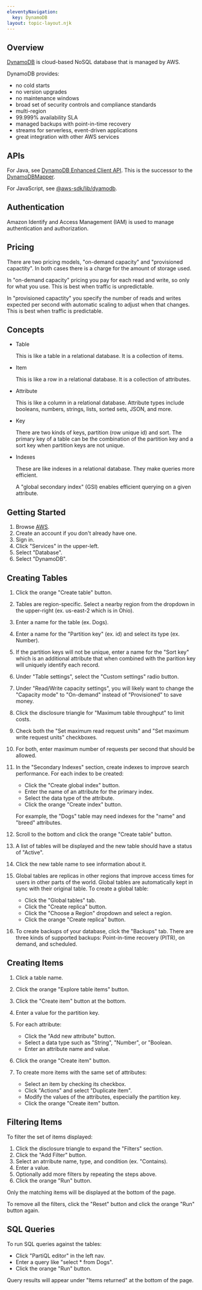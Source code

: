 ```yaml
---
eleventyNavigation:
  key: DynamoDB
layout: topic-layout.njk
---
```


## Overview

<a href="https://aws.amazon.com/dynamodb/" target="_blank">DynamoDB</a>
is cloud-based NoSQL database that is managed by AWS.

DynamoDB provides:

- no cold starts
- no version upgrades
- no maintenance windows
- broad set of security controls and compliance standards
- multi-region
- 99.999% availability SLA
- managed backups with point-in-time recovery
- streams for serverless, event-driven applications
- great integration with other AWS services

## APIs

For Java, see
<a href="https://docs.aws.amazon.com/sdk-for-java/latest/developer-guide/dynamodb-enhanced-client.html"
target="_blank">DynamoDB Enhanced Client API</a>.
This is the successor to the
<a href="https://docs.aws.amazon.com/amazondynamodb/latest/developerguide/DynamoDBMapper.html"
target="_blank">DynamoDBMapper</a>.

For JavaScript, see
<a href="https://www.npmjs.com/package/@aws-sdk/lib-dynamodb"
target="_blank">@aws-sdk/lib/dyamodb</a>.

## Authentication

Amazon Identify and Access Management (IAM) is used to
manage authentication and authorization.

## Pricing

There are two pricing models,
"on-demand capacity" and "provisioned capactity".
In both cases there is a charge for the amount of storage used.

In "on-demand capacity" pricing you pay for each read and write,
so only for what you use.
This is best when traffic is unpredictable.

In "provisioned capactity" you specify the number of reads and writes
expected per second with automatic scaling to adjust when that changes.
This is best when traffic is predictable.

## Concepts

- Table

  This is like a table in a relational database.
  It is a collection of items.

- Item

  This is like a row in a relational database.
  It is a collection of attributes.

- Attribute

  This is like a column in a relational database.
  Attribute types include booleans, numbers, strings,
  lists, sorted sets, JSON, and more.

- Key

  There are two kinds of keys, partition (row unique id) and sort.
  The primary key of a table can be the combination of
  the partition key and a sort key when partition keys are not unique.

- Indexes

  These are like indexes in a relational database.
  They make queries more efficient.

  A "global secondary index" (GSI) enables
  efficient querying on a given attribute.

## Getting Started

1. Browse <a href="https://aws.amazon.com" target="_blank">AWS</a>.
1. Create an account if you don't already have one.
1. Sign in.
1. Click "Services" in the upper-left.
1. Select "Database".
1. Select "DynamoDB".

## Creating Tables

1. Click the orange "Create table" button.
1. Tables are region-specific.
   Select a nearby region from the dropdown in the upper-right
   (ex. us-east-2 which is in Ohio).
1. Enter a name for the table (ex. Dogs).
1. Enter a name for the "Partition key" (ex. id) and select its type (ex. Number).
1. If the partition keys will not be unique, enter a name for the "Sort key"
   which is an additional attribute that when combined with the parition key
   will uniquely identify each record.
1. Under "Table settings", select the "Custom settings" radio button.
1. Under "Read/Write capacity settings", you will likely want to change
   the "Capacity mode" to "On-demand" instead of "Provisioned" to save money.
1. Click the disclosure triangle for "Maximum table throughput"
   to limit costs.
1. Check both the "Set maximum read request units"
   and "Set maximum write request units" checkboxes.
1. For both, enter maximum number of requests per second that should be allowed.
1. In the "Secondary Indexes" section,
   create indexes to improve search performance.
   For each index to be created:

   - Click the "Create global index" button.
   - Enter the name of an attribute for the primary index.
   - Select the data type of the attribute.
   - Click the orange "Create index" button.

   For example, the "Dogs" table may need indexes
   for the "name" and "breed" attributes.

1. Scroll to the bottom and click the orange "Create table" button.
1. A list of tables will be displayed and
   the new table should have a status of "Active".
1. Click the new table name to see information about it.
1. Global tables are replicas in other regions that improve access times
   for users in other parts of the world.
   Global tables are automatically kept in sync with their original table.
   To create a global table:

   - Click the "Global tables" tab.
   - Click the "Create replica" button.
   - Click the "Choose a Region" dropdown and select a region.
   - Click the orange "Create replica" button.

1. To create backups of your database, click the "Backups" tab.
   There are three kinds of supported backups:
   Point-in-time recovery (PITR), on demand, and scheduled.

## Creating Items

1. Click a table name.
1. Click the orange "Explore table items" button.
1. Click the "Create item" button at the bottom.
1. Enter a value for the partition key.
1. For each attribute:

   - Click the "Add new attribute" button.
   - Select a data type such as "String", "Number", or "Boolean.
   - Enter an attribute name and value.

1. Click the orange "Create item" button.
1. To create more items with the same set of attributes:

   - Select an item by checking its checkbox.
   - Click "Actions" and select "Duplicate item".
   - Modify the values of the attributes, especially the partition key.
   - Click the orange "Create item" button.

## Filtering Items

To filter the set of items displayed:

1. Click the disclosure triangle to expand the "Filters" section.
1. Click the "Add Filter" button.
1. Select an atrribute name, type, and condition (ex. "Contains).
1. Enter a value.
1. Optionally add more filters by repeating the steps above.
1. Click the orange "Run" button.

Only the matching items will be displayed at the bottom of the page.

To remove all the filters, click the "Reset" button
and click the orange "Run" button again.

## SQL Queries

To run SQL queries against the tables:

- Click "PartiQL editor" in the left nav.
- Enter a query like "select \* from Dogs".
- Click the orange "Run" button.

Query results will appear under "Items returned" at the bottom of the page.
